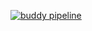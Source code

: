 [![buddy pipeline](https://app.buddy.works/abood687242/maven-project/pipelines/pipeline/250493/badge.svg?token=a3e20b17ef96d4316ba784c224532b975649992e68a5c3dc987766a6b47c476d "buddy pipeline")](https://app.buddy.works/abood687242/maven-project/pipelines/pipeline/250493)
